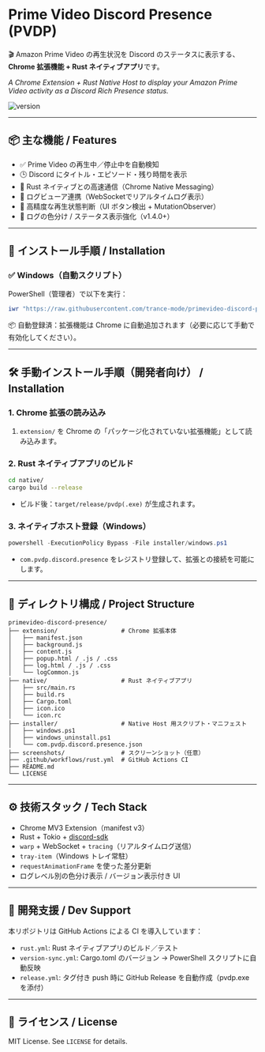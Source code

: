 # Prime Video Discord Presence (PVDP)

🎬 Amazon Prime Video の再生状況を Discord のステータスに表示する、**Chrome 拡張機能 + Rust ネイティブアプリ**です。

*A Chrome Extension + Rust Native Host to display your Amazon Prime Video activity as a Discord Rich Presence status.*

![version](https://img.shields.io/github/v/release/trance-mode/primevideo-discord-presence)

---

## 📦 主な機能 / Features

- ✅ Prime Video の再生中／停止中を自動検知
- 🕒 Discord にタイトル・エピソード・残り時間を表示
- 🚀 Rust ネイティブとの高速通信（Chrome Native Messaging）
- 🔌 ログビューア連携（WebSocketでリアルタイムログ表示）
- 🧠 高精度な再生状態判断（UI ボタン検出 + MutationObserver）
- 🎨 ログの色分け / ステータス表示強化（v1.4.0+）

---

## 🧩 インストール手順 / Installation

### ✅ Windows（自動スクリプト）

PowerShell（管理者）で以下を実行：

```powershell
iwr "https://raw.githubusercontent.com/trance-mode/primevideo-discord-presence/main/installer/windows.ps1" | iex
```
📦 自動登録済：拡張機能は Chrome に自動追加されます（必要に応じて手動で有効化してください）。

---

## 🛠 手動インストール手順（開発者向け） / Installation

### 1. Chrome 拡張の読み込み

1. `extension/` を Chrome の「パッケージ化されていない拡張機能」として読み込みます。

### 2. Rust ネイティブアプリのビルド

```sh
cd native/
cargo build --release
```

- ビルド後：`target/release/pvdp(.exe)` が生成されます。

### 3. ネイティブホスト登録（Windows）

```ps1
powershell -ExecutionPolicy Bypass -File installer/windows.ps1
```

- `com.pvdp.discord.presence` をレジストリ登録して、拡張との接続を可能にします。

---

## 📁 ディレクトリ構成 / Project Structure

```
primevideo-discord-presence/
├── extension/                  # Chrome 拡張本体
│   ├── manifest.json
│   ├── background.js
│   ├── content.js
│   ├── popup.html / .js / .css
│   ├── log.html / .js / .css
│   └── logCommon.js
├── native/                     # Rust ネイティブアプリ
│   ├── src/main.rs
│   ├── build.rs
│   ├── Cargo.toml
│   ├── icon.ico
│   └── icon.rc
├── installer/                  # Native Host 用スクリプト・マニフェスト
│   ├── windows.ps1
│   ├── windows_uninstall.ps1
│   └── com.pvdp.discord.presence.json
├── screenshots/                # スクリーンショット（任意）
├── .github/workflows/rust.yml  # GitHub Actions CI
├── README.md
└── LICENSE
```

---

## ⚙️ 技術スタック / Tech Stack

- Chrome MV3 Extension（manifest v3）
- Rust + Tokio + [discord-sdk](https://github.com/discord/discord-rs)
- `warp` + WebSocket + `tracing`（リアルタイムログ送信）
- `tray-item`（Windows トレイ常駐）
- `requestAnimationFrame` を使った差分更新
- ログレベル別の色分け表示 / バージョン表示付き UI

---

## 🧪 開発支援 / Dev Support

本リポジトリは GitHub Actions による CI を導入しています：

- `rust.yml`: Rust ネイティブアプリのビルド／テスト
- `version-sync.yml`: Cargo.toml のバージョン → PowerShell スクリプトに自動反映
- `release.yml`: タグ付き push 時に GitHub Release を自動作成（pvdp.exe を添付）

---

## 📄 ライセンス / License

MIT License. See `LICENSE` for details.